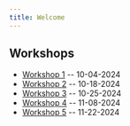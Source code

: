 ```yaml
---
title: Welcome
---
```


## Workshops

* [Workshop 1](workshop-1) -- 10-04-2024
* [Workshop 2](workshop-2) -- 10-18-2024
* [Workshop 3](workshop-3) -- 10-25-2024
* [Workshop 4](workshop-4) -- 11-08-2024
* [Workshop 5](workshop-5) -- 11-22-2024
